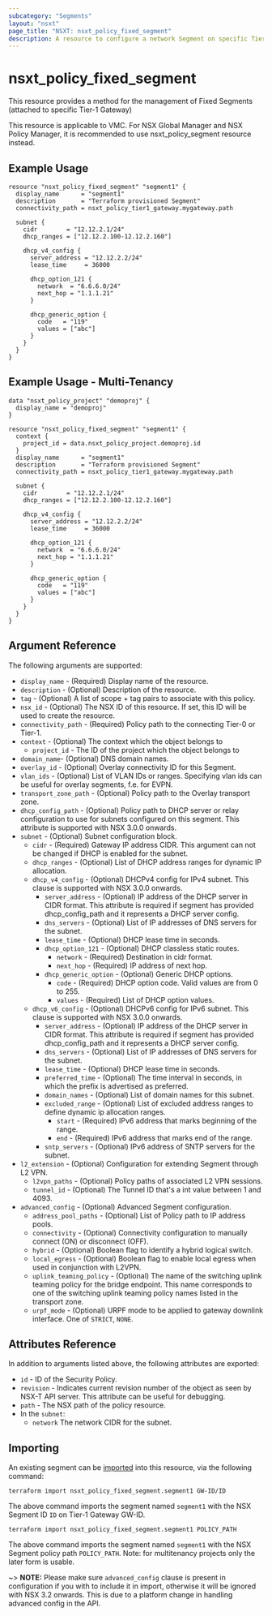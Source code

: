 ```yaml
---
subcategory: "Segments"
layout: "nsxt"
page_title: "NSXT: nsxt_policy_fixed_segment"
description: A resource to configure a network Segment on specific Tier1 Gateway.
---
```


# nsxt_policy_fixed_segment

This resource provides a method for the management of Fixed Segments (attached to
specific Tier-1 Gateway)

This resource is applicable to VMC. For NSX Global Manager and NSX Policy Manager, it
is recommended to use nsxt_policy_segment resource instead.

## Example Usage

```hcl
resource "nsxt_policy_fixed_segment" "segment1" {
  display_name      = "segment1"
  description       = "Terraform provisioned Segment"
  connectivity_path = nsxt_policy_tier1_gateway.mygateway.path

  subnet {
    cidr        = "12.12.2.1/24"
    dhcp_ranges = ["12.12.2.100-12.12.2.160"]

    dhcp_v4_config {
      server_address = "12.12.2.2/24"
      lease_time     = 36000

      dhcp_option_121 {
        network  = "6.6.6.0/24"
        next_hop = "1.1.1.21"
      }

      dhcp_generic_option {
        code   = "119"
        values = ["abc"]
      }
    }
  }
}
```

## Example Usage - Multi-Tenancy

```hcl
data "nsxt_policy_project" "demoproj" {
  display_name = "demoproj"
}

resource "nsxt_policy_fixed_segment" "segment1" {
  context {
    project_id = data.nsxt_policy_project.demoproj.id
  }
  display_name      = "segment1"
  description       = "Terraform provisioned Segment"
  connectivity_path = nsxt_policy_tier1_gateway.mygateway.path

  subnet {
    cidr        = "12.12.2.1/24"
    dhcp_ranges = ["12.12.2.100-12.12.2.160"]

    dhcp_v4_config {
      server_address = "12.12.2.2/24"
      lease_time     = 36000

      dhcp_option_121 {
        network  = "6.6.6.0/24"
        next_hop = "1.1.1.21"
      }

      dhcp_generic_option {
        code   = "119"
        values = ["abc"]
      }
    }
  }
}
```

## Argument Reference

The following arguments are supported:

* `display_name` - (Required) Display name of the resource.
* `description` - (Optional) Description of the resource.
* `tag` - (Optional) A list of scope + tag pairs to associate with this policy.
* `nsx_id` - (Optional) The NSX ID of this resource. If set, this ID will be used to create the resource.
* `connectivity_path` - (Required) Policy path to the connecting Tier-0 or Tier-1.
* `context` - (Optional) The context which the object belongs to
  * `project_id` - The ID of the project which the object belongs to
* `domain_name`- (Optional) DNS domain names.
* `overlay_id` - (Optional) Overlay connectivity ID for this Segment.
* `vlan_ids` - (Optional) List of VLAN IDs or ranges. Specifying vlan ids can be useful for overlay segments, f.e. for EVPN.
* `transport_zone_path` - (Optional) Policy path to the Overlay transport zone.
* `dhcp_config_path` - (Optional) Policy path to DHCP server or relay configuration to use for subnets configured on this segment. This attribute is supported with NSX 3.0.0 onwards.
* `subnet` - (Optional) Subnet configuration block.
  * `cidr` - (Required) Gateway IP address CIDR. This argument can not be changed if DHCP is enabled for the subnet.
  * `dhcp_ranges` - (Optional) List of DHCP address ranges for dynamic IP allocation.
  * `dhcp_v4_config` - (Optional) DHCPv4 config for IPv4 subnet. This clause is supported with NSX 3.0.0 onwards.
    * `server_address` - (Optional) IP address of the DHCP server in CIDR format. This attribute is required if segment has provided dhcp_config_path and it represents a DHCP server config.
    * `dns_servers` - (Optional) List of IP addresses of DNS servers for the subnet.
    * `lease_time`  - (Optional) DHCP lease time in seconds.
    * `dhcp_option_121` - (Optional) DHCP classless static routes.
        * `network` - (Required) Destination in cidr format.
        * `next_hop` - (Required) IP address of next hop.
    * `dhcp_generic_option` - (Optional) Generic DHCP options.
        * `code` - (Required) DHCP option code. Valid values are from 0 to 255.
        * `values` - (Required) List of DHCP option values.
  * `dhcp_v6_config` - (Optional) DHCPv6 config for IPv6 subnet. This clause is supported with NSX 3.0.0 onwards.
    * `server_address` - (Optional) IP address of the DHCP server in CIDR format. This attribute is required if segment has provided dhcp_config_path and it represents a DHCP server config.
    * `dns_servers` - (Optional) List of IP addresses of DNS servers for the subnet.
    * `lease_time`  - (Optional) DHCP lease time in seconds.
    * `preferred_time` - (Optional) The time interval in seconds, in which the prefix is advertised as preferred.
    * `domain_names` - (Optional) List of domain names for this subnet.
    * `excluded_range` - (Optional) List of excluded address ranges to define dynamic ip allocation ranges.
        * `start` - (Required) IPv6 address that marks beginning of the range.
        * `end` - (Required) IPv6 address that marks end of the range.
    * `sntp_servers` - (Optional) IPv6 address of SNTP servers for the subnet.
* `l2_extension` - (Optional) Configuration for extending Segment through L2 VPN.
  * `l2vpn_paths` - (Optional) Policy paths of associated L2 VPN sessions.
  * `tunnel_id` - (Optional) The Tunnel ID that's a int value between 1 and 4093.
* `advanced_config` - (Optional) Advanced Segment configuration.
  * `address_pool_paths` - (Optional) List of Policy path to IP address pools.
  * `connectivity` - (Optional) Connectivity configuration to manually connect (ON) or disconnect (OFF).
  * `hybrid` - (Optional) Boolean flag to identify a hybrid logical switch.
  * `local_egress` - (Optional) Boolean flag to enable local egress when used in conjunction with L2VPN.
  * `uplink_teaming_policy` - (Optional) The name of the switching uplink teaming policy for the bridge endpoint. This name corresponds to one of the switching uplink teaming policy names listed in the transport zone.
  * `urpf_mode` - (Optional) URPF mode to be applied to gateway downlink interface. One of `STRICT`, `NONE`.

## Attributes Reference

In addition to arguments listed above, the following attributes are exported:

* `id` - ID of the Security Policy.
* `revision` - Indicates current revision number of the object as seen by NSX-T API server. This attribute can be useful for debugging.
* `path` - The NSX path of the policy resource.
* In the `subnet`:
  * `network` The network CIDR for the subnet.

## Importing

An existing segment can be [imported][docs-import] into this resource, via the following command:

[docs-import]: https://www.terraform.io/cli/import

```
terraform import nsxt_policy_fixed_segment.segment1 GW-ID/ID
```
The above command imports the segment named `segment1` with the NSX Segment ID `ID` on Tier-1 Gateway GW-ID.

```
terraform import nsxt_policy_fixed_segment.segment1 POLICY_PATH
```
The above command imports the segment named `segment1` with the NSX Segment policy path `POLICY_PATH`.
Note: for multitenancy projects only the later form is usable.

~> **NOTE:** Please make sure `advanced_config` clause is present in configuration if you with to include it in import, otherwise it will be ignored with NSX 3.2 onwards. This is due to a platform change in handling advanced config in the API.
